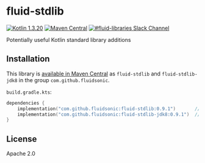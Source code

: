 fluid-stdlib
============

[![Kotlin 1.3.20](https://img.shields.io/badge/Kotlin-1.3.20-blue.svg)](http://kotlinlang.org)
[![Maven Central](https://img.shields.io/maven-central/v/com.github.fluidsonic/fluid-stdlib.svg)](https://search.maven.org/search?q=g:com.github.fluidsonic%20a:fluid-stdlib*)
[![#fluid-libraries Slack Channel](https://img.shields.io/badge/slack-%23fluid--libraries-543951.svg)](https://kotlinlang.slack.com/messages/C7UDFSVT2/)

Potentially useful Kotlin standard library additions



Installation
------------

This library is [available in Maven Central](https://search.maven.org/#search%7Cga%7C1%7Cg%3A%22com.github.fluidsonic%22%20a%3A%22fluid-stdlib%22) as
`fluid-stdlib` and `fluid-stdlib-jdk8` in the group `com.github.fluidsonic`.

`build.gradle.kts`:
```kotlin
dependencies {
    implementation("com.github.fluidsonic:fluid-stdlib:0.9.1")       // JDK 7
    implementation("com.github.fluidsonic:fluid-stdlib-jdk8:0.9.1")  // JDK 8 and above
}
```



License
-------

Apache 2.0
